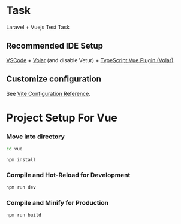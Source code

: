 # Task

Laravel + Vuejs Test Task 

## Recommended IDE Setup

[VSCode](https://code.visualstudio.com/) + [Volar](https://marketplace.visualstudio.com/items?itemName=Vue.volar) (and disable Vetur) + [TypeScript Vue Plugin (Volar)](https://marketplace.visualstudio.com/items?itemName=Vue.vscode-typescript-vue-plugin).

## Customize configuration

See [Vite Configuration Reference](https://vitejs.dev/config/).

# Project Setup For Vue


### Move into directory

```sh
cd vue
```

```sh
npm install
```

### Compile and Hot-Reload for Development

```sh
npm run dev
```

### Compile and Minify for Production

```sh
npm run build
```
